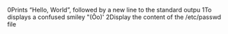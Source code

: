 0Prints “Hello, World”, followed by a new line to the standard outpu
1To displays a confused smiley "(Ôo)'
2Display the content of the /etc/passwd file
